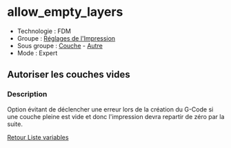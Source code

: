 # allow_empty_layers

* Technologie : FDM
* Groupe : [Réglages de l'Impression](../print_settings/print_settings.md)
* Sous groupe : [Couche](../print_settings/print_settings.md#couche) - [Autre](../print_settings/print_settings.md#autre)
* Mode : Expert

## Autoriser les couches vides

### Description

Option évitant de déclencher une erreur lors de la création du G-Code si une couche pleine est vide et donc l'impression devra repartir de zéro par la suite.

[Retour Liste variables](variable_list.md)